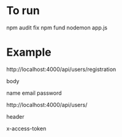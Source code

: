 # To run

npm audit fix 
npm fund 
nodemon app.js     

# Example

http://localhost:4000/api/users/registration

body

name
email
password

http://localhost:4000/api/users/

header

x-access-token